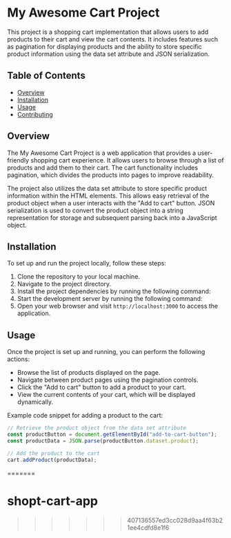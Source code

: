 # My Awesome Cart Project

This project is a shopping cart implementation that allows users to add products to their cart and view the cart contents. It includes features such as pagination for displaying products and the ability to store specific product information using the data set attribute and JSON serialization.

## Table of Contents

- [Overview](#overview)
- [Installation](#installation)
- [Usage](#usage)
- [Contributing](#contributing)

## Overview

The My Awesome Cart Project is a web application that provides a user-friendly shopping cart experience. It allows users to browse through a list of products and add them to their cart. The cart functionality includes pagination, which divides the products into pages to improve readability.

The project also utilizes the data set attribute to store specific product information within the HTML elements. This allows easy retrieval of the product object when a user interacts with the "Add to cart" button. JSON serialization is used to convert the product object into a string representation for storage and subsequent parsing back into a JavaScript object.

## Installation

To set up and run the project locally, follow these steps:

1. Clone the repository to your local machine.
2. Navigate to the project directory.
3. Install the project dependencies by running the following command:
4. Start the development server by running the following command:
5. Open your web browser and visit `http://localhost:3000` to access the application.

## Usage

Once the project is set up and running, you can perform the following actions:

- Browse the list of products displayed on the page.
- Navigate between product pages using the pagination controls.
- Click the "Add to cart" button to add a product to your cart.
- View the current contents of your cart, which will be displayed dynamically.

Example code snippet for adding a product to the cart:

```javascript
// Retrieve the product object from the data set attribute
const productButton = document.getElementById("add-to-cart-button");
const productData = JSON.parse(productButton.dataset.product);

// Add the product to the cart
cart.addProduct(productData);
```
=======
# shopt-cart-app
>>>>>>> 407136557ed3cc028d9aa4f63b21ee4cdfd8e1f6
